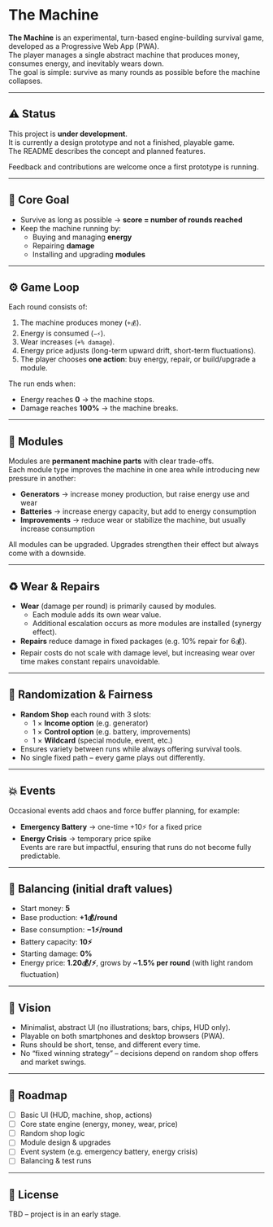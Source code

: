 # The Machine

**The Machine** is an experimental, turn-based engine-building survival game, developed as a Progressive Web App (PWA).  
The player manages a single abstract machine that produces money, consumes energy, and inevitably wears down.  
The goal is simple: survive as many rounds as possible before the machine collapses.

---

## ⚠️ Status

This project is **under development**.  
It is currently a design prototype and not a finished, playable game.  
The README describes the concept and planned features.

Feedback and contributions are welcome once a first prototype is running.

---

## 🎯 Core Goal

- Survive as long as possible → **score = number of rounds reached**
- Keep the machine running by:
  - Buying and managing **energy**
  - Repairing **damage**
  - Installing and upgrading **modules**

---

## ⚙️ Game Loop

Each round consists of:

1. The machine produces money (`+💰`).  
2. Energy is consumed (`−⚡`).  
3. Wear increases (`+% damage`).  
4. Energy price adjusts (long-term upward drift, short-term fluctuations).  
5. The player chooses **one action**: buy energy, repair, or build/upgrade a module.

The run ends when:
- Energy reaches **0** → the machine stops.  
- Damage reaches **100%** → the machine breaks.  

---

## 🔩 Modules

Modules are **permanent machine parts** with clear trade-offs.  
Each module type improves the machine in one area while introducing new pressure in another:

- **Generators** → increase money production, but raise energy use and wear  
- **Batteries** → increase energy capacity, but add to energy consumption  
- **Improvements** → reduce wear or stabilize the machine, but usually increase consumption  

All modules can be upgraded. Upgrades strengthen their effect but always come with a downside.

---

## ♻️ Wear & Repairs

- **Wear** (damage per round) is primarily caused by modules.  
  - Each module adds its own wear value.  
  - Additional escalation occurs as more modules are installed (synergy effect).  
- **Repairs** reduce damage in fixed packages (e.g. 10% repair for 6💰).  
- Repair costs do not scale with damage level, but increasing wear over time makes constant repairs unavoidable.

---

## 🔀 Randomization & Fairness

- **Random Shop** each round with 3 slots:  
  - 1 × **Income option** (e.g. generator)  
  - 1 × **Control option** (e.g. battery, improvements)  
  - 1 × **Wildcard** (special module, event, etc.)  
- Ensures variety between runs while always offering survival tools.  
- No single fixed path – every game plays out differently.

---

## 💥 Events

Occasional events add chaos and force buffer planning, for example:  
- **Emergency Battery** → one-time +10⚡ for a fixed price  
- **Energy Crisis** → temporary price spike  
Events are rare but impactful, ensuring that runs do not become fully predictable.

---

## 🧮 Balancing (initial draft values)

- Start money: **5**  
- Base production: **+1💰/round**  
- Base consumption: **−1⚡/round**  
- Battery capacity: **10⚡**  
- Starting damage: **0%**  
- Energy price: **1.20💰/⚡**, grows by ~**1.5% per round** (with light random fluctuation)  

---

## 🚀 Vision

- Minimalist, abstract UI (no illustrations; bars, chips, HUD only).  
- Playable on both smartphones and desktop browsers (PWA).  
- Runs should be short, tense, and different every time.  
- No “fixed winning strategy” – decisions depend on random shop offers and market swings.  

---

## 📌 Roadmap

- [ ] Basic UI (HUD, machine, shop, actions)  
- [ ] Core state engine (energy, money, wear, price)  
- [ ] Random shop logic  
- [ ] Module design & upgrades  
- [ ] Event system (e.g. emergency battery, energy crisis)  
- [ ] Balancing & test runs  

---

## 📖 License

TBD – project is in an early stage.

